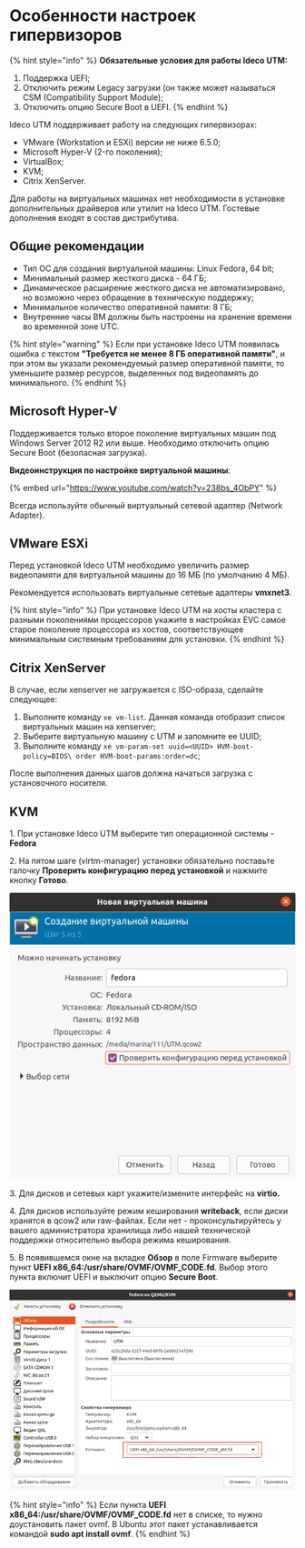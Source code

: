 # Особенности настроек гипервизоров

{% hint style="info" %}
**Обязательные условия для работы Ideco UTM:**

1. Поддержка UEFI;
2. Отключить режим Legacy загрузки (он также может называться CSM (Compatibility Support Module);
3. Отключить опцию Secure Boot в UEFI.
{% endhint %}

Ideco UTM поддерживает работу на следующих гипервизорах:

* VMware (Workstation и ESXi) версии не ниже 6.5.0;
* Microsoft Hyper-V (2-го поколения);
* VirtualBox;
* KVM;
* Citrix XenServer.

Для работы на виртуальных машинах нет необходимости в установке дополнительных драйверов или утилит на Ideco UTM. Гостевые дополнения входят в состав дистрибутива.

## Общие рекомендации

* Тип ОС для создания виртуальной машины: Linux Fedora, 64 bit;
* Минимальный размер жесткого диска - 64 ГБ;
* Динамическое расширение жесткого диска не автоматизировано, но возможно через обращение в техническую поддержку;
* Минимальное количество оперативной памяти: 8 ГБ;
* Внутренние часы ВМ должны быть настроены на хранение времени во временной зоне UTC.

{% hint style="warning" %}
Если при установке Ideco UTM появилась ошибка с текстом **"Требуется не менее 8 ГБ оперативной памяти"**, и при этом вы указали рекомендуемый размер оперативной памяти, то уменьшите размер ресурсов, выделенных под видеопамять до минимального.
{% endhint %}

## **Microsoft Hyper-V**

Поддерживается только второе поколение виртуальных машин под Windows Server 2012 R2 или выше. Необходимо отключить опцию Secure Boot (безопасная загрузка).

**Видеоинструкция по настройке виртуальной машины**:

{% embed url="https://www.youtube.com/watch?v=238bs_4ObPY" %}

Всегда используйте обычный виртуальный сетевой адаптер (Network Adapter).

## VMware ESXi

Перед установкой Ideco UTM необходимо увеличить размер видеопамяти для виртуальной машины до 16 МБ (по умолчанию 4 МБ).

Рекомендуется использовать виртуальные сетевые адаптеры **vmxnet3**.

{% hint style="info" %}
При установке Ideco UTM на хосты кластера с разными поколениями процессоров укажите в настройках EVC самое старое поколение процессора из хостов, соответствующее минимальным системным требованиям для установки.
{% endhint %}

## Citrix XenServer

В случае, если xenserver не загружается с ISO-образа, сделайте следующее:

1. Выполните команду `xe vm-list`. Данная команда отобразит список виртуальных машин на xenserver;
2. Выберите виртуальную машину с UTM и запомните ее UUID;
3. Выполните команду `xe vm-param-set uuid=<UUID> HVM-boot-policy=BIOS\ order HVM-boot-params:order=dc`;

После выполнения данных шагов должна начаться загрузка с установочного носителя.

## KVM

1\. При установке Ideco UTM выберите тип операционной системы - **Fedora**

2\. На пятом шаге (virtm-manager) установки обязательно поставьте галочку **Проверить конфигурацию перед установкой** и нажмите кнопку **Готово**.

![](../.gitbook/assets/create-vm.png)

3\. Для дисков и сетевых карт укажите/измените интерфейс на **virtio.**

4\. Для дисков используйте режим кеширования **writeback**, если диски хранятся в qcow2 или raw-файлах. Если нет - проконсультируйтесь у вашего администратора хранилища либо нашей технической поддержки относительно выбора режима кеширования.

5\. В появившемся окне на вкладке **Обзор** в поле Firmware выберите пункт **UEFI x86\_64:/usr/share/OVMF/OVMF\_CODE.fd**. Выбор этого пункта включит UEFI и выключит опцию **Secure Boot**.

![](../.gitbook/assets/create-vm1.png)

{% hint style="info" %}
Если пункта **UEFI x86\_64:/usr/share/OVMF/OVMF\_CODE.fd** нет в списке, то нужно доустановить пакет ovmf. В Ubuntu этот пакет устанавливается командой **sudo apt install ovmf**.
{% endhint %}
